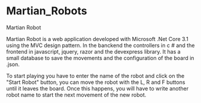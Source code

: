 # Martian_Robots

Martian Robot

Martian Robot is a web application developed with Microsoft .Net Core 3.1 using the MVC design pattern.
In the banckend the controllers in c # and the frontend in javascript, jquery, razor and the devexpress library.
It has a small database to save the movements and the configuration of the board in .json.

To start playing you have to enter the name of the robot and click on the "Start Robot" button,
you can move the robot with the L, R and F buttons until it leaves the board. Once this happens,
you will have to write another robot name to start the next movement of the new robot.
